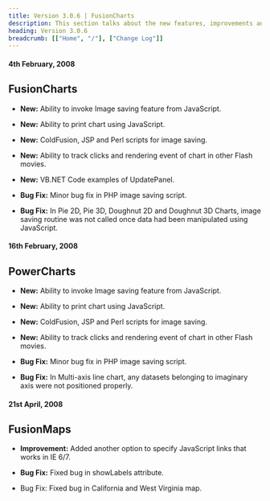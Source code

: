 ```yaml
---
title: Version 3.0.6 | FusionCharts
description: This section talks about the new features, improvements and fixes for v3.0.6.
heading: Version 3.0.6
breadcrumb: [["Home", "/"], ["Change Log"]]
---
```


#### 4th February, 2008

## FusionCharts

* **New:** Ability to invoke Image saving feature from JavaScript.

* **New:** Ability to print chart using JavaScript.

* **New:** ColdFusion, JSP and Perl scripts for image saving.

* **New:** Ability to track clicks and rendering event of chart in other Flash movies.

* **New:** VB.NET Code examples of UpdatePanel.

* **Bug Fix:** Minor bug fix in PHP image saving script.

* **Bug Fix:** In Pie 2D, Pie 3D, Doughnut 2D and Doughnut 3D Charts, image saving routine was not called once data had been manipulated using JavaScript.

#### 16th February, 2008

## PowerCharts

* **New:** Ability to invoke Image saving feature from JavaScript.

* **New:** Ability to print chart using JavaScript.

* **New:** ColdFusion, JSP and Perl scripts for image saving.

* **New:** Ability to track clicks and rendering event of chart in other Flash movies.

* **Bug Fix:** Minor bug fix in PHP image saving script.

* **Bug Fix:** In Multi-axis line chart, any datasets belonging to imaginary axis were not positioned properly.

#### 21st April, 2008

## FusionMaps

* **Improvement:** Added another option to specify JavaScript links that works in IE 6/7.

* **Bug Fix:** Fixed bug in showLabels attribute.

* Bug Fix: Fixed bug in California and West Virginia map.